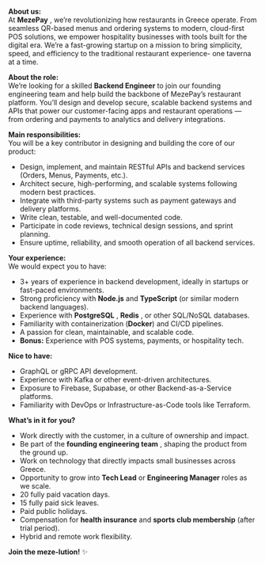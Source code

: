 **About us:**  
At **MezePay** , we’re revolutionizing how restaurants in Greece operate. From
seamless QR-based menus and ordering systems to modern, cloud-first POS
solutions, we empower hospitality businesses with tools built for the digital
era. We’re a fast-growing startup on a mission to bring simplicity, speed, and
efficiency to the traditional restaurant experience- one taverna at a time.

**About the role:**  
We’re looking for a skilled **Backend Engineer** to join our founding
engineering team and help build the backbone of MezePay’s restaurant platform.
You’ll design and develop secure, scalable backend systems and APIs that power
our customer-facing apps and restaurant operations — from ordering and
payments to analytics and delivery integrations.

**Main responsibilities:**  
You will be a key contributor in designing and building the core of our
product:

  * Design, implement, and maintain RESTful APIs and backend services (Orders, Menus, Payments, etc.).
  * Architect secure, high-performing, and scalable systems following modern best practices.
  * Integrate with third-party systems such as payment gateways and delivery platforms.
  * Write clean, testable, and well-documented code.
  * Participate in code reviews, technical design sessions, and sprint planning.
  * Ensure uptime, reliability, and smooth operation of all backend services.

**Your experience:**  
We would expect you to have:

  * 3+ years of experience in backend development, ideally in startups or fast-paced environments.
  * Strong proficiency with **Node.js** and **TypeScript** (or similar modern backend languages).
  * Experience with **PostgreSQL** , **Redis** , or other SQL/NoSQL databases.
  * Familiarity with containerization (**Docker**) and CI/CD pipelines.
  * A passion for clean, maintainable, and scalable code.
  * **Bonus:** Experience with POS systems, payments, or hospitality tech.

**Nice to have:**

  * GraphQL or gRPC API development.
  * Experience with Kafka or other event-driven architectures.
  * Exposure to Firebase, Supabase, or other Backend-as-a-Service platforms.
  * Familiarity with DevOps or Infrastructure-as-Code tools like Terraform.

**What’s in it for you?**

  * Work directly with the customer, in a culture of ownership and impact.
  * Be part of the **founding engineering team** , shaping the product from the ground up.
  * Work on technology that directly impacts small businesses across Greece.
  * Opportunity to grow into **Tech Lead** or **Engineering Manager** roles as we scale.
  * 20 fully paid vacation days.
  * 15 fully paid sick leaves.
  * Paid public holidays.
  * Compensation for **health insurance** and **sports club membership** (after trial period).
  * Hybrid and remote work flexibility.

**Join the meze-lution!** ✨